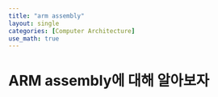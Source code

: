 ```yaml
---
title: "arm assembly"
layout: single
categories: [Computer Architecture]
use_math: true
---
```

# ARM assembly에 대해 알아보자


